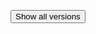 <button type="button" colorclass="outline-primary" class="w-fix-lg mx-auto" id="releases-all">Show all versions</button>

<style>
#section-releases table thead,
#section-releases table tbody td:before {
    display: none;
}

#section-releases table td {
    white-space: nowrap;
}
</style>

<script type="text/javascript">
(function() {
    $('#section-releases table tbody tr').each(function(i, that) {
        if(i > 5)
            $(that).addClass('off');
    });

    $('#releases-all').on('click', function () {
        $('#section-releases table tbody tr').removeClass('off');
        $(this).addClass('off');
    });
})();
</script>